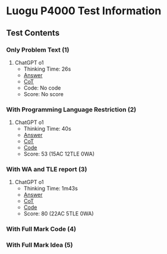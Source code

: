 # Luogu P4000 Test Information

## Test Contents

### Only Problem Text (1)

1. ChatGPT o1
    - Thinking Time: 26s
    - [Answer](./Part1/ChatGPT_o1.md)
    - [CoT](./Part1/ChatGPT_o1_CoT.md)
    - Code: No code
    - Score: No score

### With Programming Language Restriction (2)

1. ChatGPT o1
    - Thinking Time: 40s
    - [Answer](./Part2/ChatGPT_o1.md)
    - [CoT](./Part2/ChatGPT_o1_CoT.md)
    - [Code](./Part2/ChatGPT_o1_Code.md)
    - Score: 53 (15AC 12TLE 0WA)

### With WA and TLE report (3)

1. ChatGPT o1
    - Thinking Time: 1m43s
    - [Answer](./Part3/ChatGPT_o1.md)
    - [CoT](./Part3/ChatGPT_o1_CoT.md)
    - [Code](./Part3/CharGPT_o1_Code.md)
    - Score: 80 (22AC 5TLE 0WA)

### With Full Mark Code (4)

### With Full Mark Idea (5)


